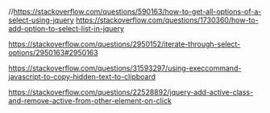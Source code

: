 //https://stackoverflow.com/questions/590163/how-to-get-all-options-of-a-select-using-jquery
https://stackoverflow.com/questions/1730360/how-to-add-option-to-select-list-in-jquery

https://stackoverflow.com/questions/2950152/iterate-through-select-options/2950163#2950163

https://stackoverflow.com/questions/31593297/using-execcommand-javascript-to-copy-hidden-text-to-clipboard

https://stackoverflow.com/questions/22528892/jquery-add-active-class-and-remove-active-from-other-element-on-click